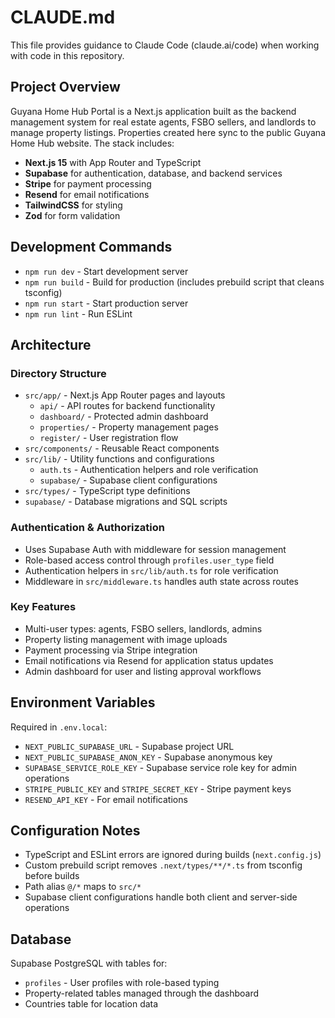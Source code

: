 # CLAUDE.md

This file provides guidance to Claude Code (claude.ai/code) when working with code in this repository.

## Project Overview

Guyana Home Hub Portal is a Next.js application built as the backend management system for real estate agents, FSBO sellers, and landlords to manage property listings. Properties created here sync to the public Guyana Home Hub website. The stack includes:

- **Next.js 15** with App Router and TypeScript
- **Supabase** for authentication, database, and backend services
- **Stripe** for payment processing
- **Resend** for email notifications
- **TailwindCSS** for styling
- **Zod** for form validation

## Development Commands

- `npm run dev` - Start development server
- `npm run build` - Build for production (includes prebuild script that cleans tsconfig)
- `npm run start` - Start production server
- `npm run lint` - Run ESLint

## Architecture

### Directory Structure
- `src/app/` - Next.js App Router pages and layouts
  - `api/` - API routes for backend functionality
  - `dashboard/` - Protected admin dashboard
  - `properties/` - Property management pages
  - `register/` - User registration flow
- `src/components/` - Reusable React components
- `src/lib/` - Utility functions and configurations
  - `auth.ts` - Authentication helpers and role verification
  - `supabase/` - Supabase client configurations
- `src/types/` - TypeScript type definitions
- `supabase/` - Database migrations and SQL scripts

### Authentication & Authorization
- Uses Supabase Auth with middleware for session management
- Role-based access control through `profiles.user_type` field
- Authentication helpers in `src/lib/auth.ts` for role verification
- Middleware in `src/middleware.ts` handles auth state across routes

### Key Features
- Multi-user types: agents, FSBO sellers, landlords, admins
- Property listing management with image uploads
- Payment processing via Stripe integration
- Email notifications via Resend for application status updates
- Admin dashboard for user and listing approval workflows

## Environment Variables

Required in `.env.local`:
- `NEXT_PUBLIC_SUPABASE_URL` - Supabase project URL
- `NEXT_PUBLIC_SUPABASE_ANON_KEY` - Supabase anonymous key
- `SUPABASE_SERVICE_ROLE_KEY` - Supabase service role key for admin operations
- `STRIPE_PUBLIC_KEY` and `STRIPE_SECRET_KEY` - Stripe payment keys
- `RESEND_API_KEY` - For email notifications

## Configuration Notes

- TypeScript and ESLint errors are ignored during builds (`next.config.js`)
- Custom prebuild script removes `.next/types/**/*.ts` from tsconfig before builds
- Path alias `@/*` maps to `src/*`
- Supabase client configurations handle both client and server-side operations

## Database

Supabase PostgreSQL with tables for:
- `profiles` - User profiles with role-based typing
- Property-related tables managed through the dashboard
- Countries table for location data
